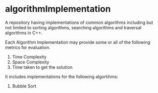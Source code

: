 # algorithmImplementation
A repository having implementations of common algorithms including but not limited to sorting algorithms, searching algorithms and traversal algorithms in C++.


Each Algorithm Implementation may provide some or all of the following metrics for evaluation.
1. Time Complexity
2. Space Complexity
3. Time taken to get the solution

It includes implementations for the following algortihms:
1. Bubble Sort





